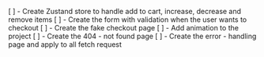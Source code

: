 [ ] - Create Zustand store to handle add to cart, increase, decrease and remove items
[ ] - Create the form with validation when the user wants to checkout
[ ] - Create the fake checkout page
[ ] - Add animation to the project
[ ] - Create the 404 - not found page
[ ] - Create the error - handling page and apply to all fetch request

